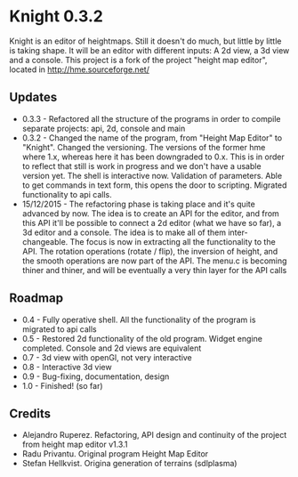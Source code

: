 # Knight 0.3.2

Knight is an editor of heightmaps. Still it doesn't do much, but little by little is taking shape. It will be an editor with different inputs:
A 2d view, a 3d view and a console. This project is a fork of the project "height map editor", located in http://hme.sourceforge.net/

Updates
-------
* 0.3.3 - Refactored all the structure of the programs in order to compile separate projects: api, 2d, console and main
* 0.3.2 - Changed the name of the program, from "Height Map Editor" to "Knight". Changed the versioning. The versions of the former hme where 1.x,
whereas here it has been downgraded to 0.x. This is in order to reflect that still is work in progress and we don't have a usable version yet. The shell 
is interactive now. Validation of parameters. Able to get commands in text form, this opens the door to scripting. Migrated functionality to api calls.
* 15/12/2015 - The refactoring phase is taking place and it's quite advanced by now. The idea is to create an API for the editor, and from this API
it'll be possible to connect a 2d editor (what we have so far), a 3d editor and a console. The idea is to make all of them inter-changeable. The
focus is now in extracting all the functionality to the API. The rotation operations (rotate / flip), the inversion of height, and the smooth
operations are now part of the API. The menu.c is becoming thiner and thiner, and will be eventually a very thin layer for the API calls

Roadmap
-------
* 0.4 - Fully operative shell. All the functionality of the program is migrated to api calls
* 0.5 - Restored 2d functionality of the old program. Widget engine completed. Console and 2d views are equivalent
* 0.7 - 3d view with openGl, not very interactive
* 0.8 - Interactive 3d view
* 0.9 - Bug-fixing, documentation, design
* 1.0 - Finished! (so far)

Credits
-------
* Alejandro Ruperez. Refactoring, API design and continuity of the project from height map editor v1.3.1
* Radu Privantu. Original program Height Map Editor
* Stefan Hellkvist. Origina generation of terrains (sdlplasma)
